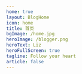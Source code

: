 ```yaml
---
home: true
layout: BlogHome
icon: home
title: 首页
bgImage: /home.jpg
heroImage: /blogger.png
heroText: Liz
heroFullScreen: true
tagline: Follow your heart
article: false
---
```


